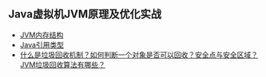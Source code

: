 ## Java虚拟机JVM原理及优化实战
* [JVM内存结构](https://github.com/HLxiaoyao/JVM/blob/main/docs/JVM%E5%86%85%E5%AD%98%E7%BB%93%E6%9E%84.md)
* [Java引用类型](https://github.com/HLxiaoyao/JVM/blob/main/docs/Java%E5%BC%95%E7%94%A8%E7%B1%BB%E5%9E%8B.md)
* [什么是垃圾回收机制？如何判断一个对象是否可以回收？安全点与安全区域？JVM垃圾回收算法有哪些？](https://github.com/HLxiaoyao/JVM/blob/main/docs/%E4%BB%80%E4%B9%88%E6%98%AF%E5%9E%83%E5%9C%BE%E5%9B%9E%E6%94%B6%E6%9C%BA%E5%88%B6%EF%BC%9F%E5%A6%82%E4%BD%95%E5%88%A4%E6%96%AD%E4%B8%80%E4%B8%AA%E5%AF%B9%E8%B1%A1%E6%98%AF%E5%90%A6%E5%8F%AF%E4%BB%A5%E5%9B%9E%E6%94%B6%EF%BC%9F%E5%AE%89%E5%85%A8%E7%82%B9%E4%B8%8E%E5%AE%89%E5%85%A8%E5%8C%BA%E5%9F%9F%EF%BC%9FJVM%E5%9E%83%E5%9C%BE%E5%9B%9E%E6%94%B6%E7%AE%97%E6%B3%95%E6%9C%89%E5%93%AA%E4%BA%9B%EF%BC%9F.md)
